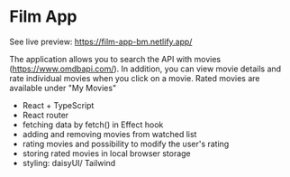 # Film App

See live preview: https://film-app-bm.netlify.app/

The application allows you to search the API with movies (https://www.omdbapi.com/). In addition, you can view movie details and rate individual movies when you click on a movie. Rated movies are available under "My Movies"

- React + TypeScript
- React router
- fetching data by fetch() in Effect hook
- adding and removing movies from watched list
- rating movies and possibility to modify the user's rating
- storing rated movies in local browser storage
- styling: daisyUI/ Tailwind
